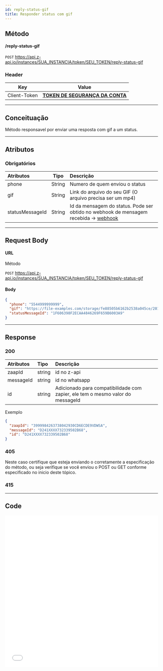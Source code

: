 ```yaml
---
id: reply-status-gif
title: Responder status com gif
---
```


## Método

#### /reply-status-gif

`POST` https://api.z-api.io/instances/SUA_INSTANCIA/token/SEU_TOKEN/reply-status-gif

### Header

|      Key       |            Value            |
| :------------: |     :-----------------:     |
|  Client-Token  | **[TOKEN DE SEGURANÇA DA CONTA](../security/client-token)** |
---

## Conceituação

Método responsavel por enviar uma resposta com gif a um status.

---

## Atributos

### Obrigatórios

| Atributos |  Tipo  | Descrição                    |
| :-------- | :----: | :--------------------------- |
| phone     | String | Numero de quem enviou o status |
| gif       | String | Link do arquivo do seu GIF (O arquivo precisa ser um mp4) |
| statusMessageId     | String | Id da mensagem do status. Pode ser obtido no webhook de mensagem recebida -> [webhook](../webhooks/on-message-received)  |

---

## Request Body

#### URL

Método

`POST` https://api.z-api.io/instances/SUA_INSTANCIA/token/SEU_TOKEN/reply-status-gif

#### Body

```json
{
  "phone": "5544999999999",
  "gif": "https://file-examples.com/storage/fe88505b6162b2538a045ce/2017/04/file_example_MP4_480_1_5MG.mp4",
  "statusMessageId": "1F606398F2ECAA4846269F659B6003A9"
}
```

---

## Response

### 200

| Atributos | Tipo   | Descrição      |
| :-------- | :----- | :------------- |
| zaapId | string | id no z-api |
| messageId | string | id no whatsapp |
| id | string | Adicionado para compatibilidade com zapier, ele tem o mesmo valor do messageId |

Exemplo

```json
{
  "zaapId": "3999984263738042930CD6ECDE9VDWSA",
  "messageId": "D241XXXX732339502B68",
  "id": "D241XXXX732339502B68"
}
```

### 405

Neste caso certifique que esteja enviando o corretamente a especificação do método, ou seja verifique se você enviou o POST ou GET conforme especificado no inicio deste tópico.

### 415

---

## Code

<iframe src="//api.apiembed.com/?source=https://raw.githubusercontent.com/Z-API/z-api-docs/main/json-examples/reply-status-gif.json&targets=all" frameborder="0" scrolling="no" width="100%" height="500px" seamless></iframe>
